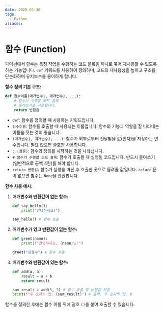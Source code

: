 ```yaml
---
date: 2025-06-30
tags:
  - Python
aliases:
---
```


# 함수 (Function)

파이썬에서 함수는 특정 작업을 수행하는 코드 블록을 하나로 묶어 재사용할 수 있도록 하는 기능입니다. `def` 키워드를 사용하여 정의하며, 코드의 재사용성을 높이고 구조를 단순화하며 유지보수를 용이하게 합니다.

**함수 정의 기본 구조:**

```python
def 함수이름(매개변수1, 매개변수2, ...):
    # 함수가 수행할 코드 블록
    # 들여쓰기로 구분됩니다.
    return 반환값
```

*   `def`: 함수를 정의할 때 사용하는 키워드입니다.
*   `함수이름`: 함수를 호출할 때 사용되는 이름입니다. 함수의 기능과 역할을 잘 나타내는 이름을 짓는 것이 좋습니다.
*   `(매개변수1, 매개변수2, ...)`: 함수가 외부로부터 전달받을 값(인자)을 저장하는 변수입니다. 필요 없으면 괄호만 사용합니다.
*   `: (콜론)`: 함수의 정의를 시작하는 것을 나타냅니다.
*   `# 함수가 수행할 코드 블록`: 함수가 호출될 때 실행될 코드입니다. 반드시 들여쓰기(일반적으로 공백 4칸)를 해야 합니다.
*   `return 반환값`: 함수가 실행을 마친 후 호출한 곳으로 돌려줄 값입니다. `return` 문이 없으면 함수는 `None`을 반환합니다.

**함수 사용 예시:**

1.  **매개변수와 반환값이 없는 함수:**

    ```python
    def say_hello():
        print("안녕하세요!")

    say_hello() # 함수 호출
    ```

2.  **매개변수가 있고 반환값이 없는 함수:**

    ```python
    def greet(name):
        print(f"안녕하세요, {name}님!")

    greet("김철수") # 함수 호출
    ```

3.  **매개변수와 반환값이 있는 함수:**

    ```python
    def add(a, b):
        result = a + b
        return result

    sum_result = add(5, 3) # 함수 호출 및 반환값 저장
    print(f"두 숫자의 합: {sum_result}") # 출력: 두 숫자의 합: 8
    ```

함수를 정의한 후에는 함수 이름 뒤에 괄호 `()`를 붙여 호출할 수 있습니다.